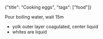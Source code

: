 {"title": "Cooking eggs", "tags": ["food"]}

Pour boiling water, wait 15m
* yolk outer layer coagulated, center liquid
* whites are liquid


